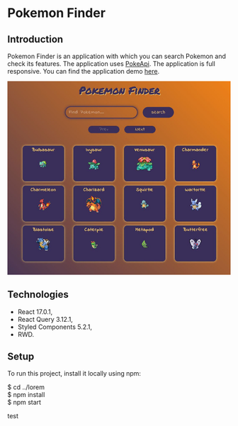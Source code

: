 # Pokemon Finder

## Introduction

Pokemon Finder is an application with which you can search Pokemon and check its features. The application uses [PokeApi](https://pokeapi.co/).
The application is full responsive. You can find the application demo [here](https://mtkuchta.github.io/pokemon-finder/).

![Pokemon Finder view](./src/assets/img/pokemon-finder-view.JPG)

## Technologies

- React 17.0.1,
- React Query 3.12.1,
- Styled Components 5.2.1,
- RWD.

## Setup

To run this project, install it locally using npm:

$ cd ../lorem  
$ npm install  
$ npm start

test
